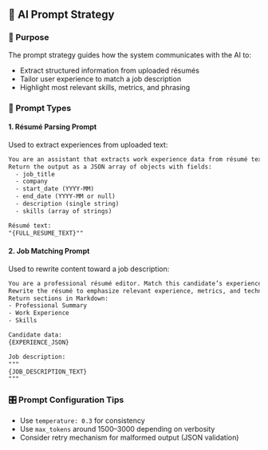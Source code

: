 ## 🧠 AI Prompt Strategy

### 🧾 Purpose

The prompt strategy guides how the system communicates with the AI to:

- Extract structured information from uploaded résumés
- Tailor user experience to match a job description
- Highlight most relevant skills, metrics, and phrasing

### 🧩 Prompt Types

#### 1. **Résumé Parsing Prompt**

Used to extract experiences from uploaded text:

```txt
You are an assistant that extracts work experience data from résumé text.
Return the output as a JSON array of objects with fields:
  - job_title
  - company
  - start_date (YYYY-MM)
  - end_date (YYYY-MM or null)
  - description (single string)
  - skills (array of strings)

Résumé text:
"{FULL_RESUME_TEXT}""
```

#### 2. **Job Matching Prompt**

Used to rewrite content toward a job description:

```txt
You are a professional résumé editor. Match this candidate’s experience to the job description below.
Rewrite the résumé to emphasize relevant experience, metrics, and technologies.
Return sections in Markdown:
- Professional Summary
- Work Experience
- Skills

Candidate data:
{EXPERIENCE_JSON}

Job description:
"""
{JOB_DESCRIPTION_TEXT}
"""
```

### 🎛 Prompt Configuration Tips

- Use `temperature: 0.3` for consistency
- Use `max_tokens` around 1500–3000 depending on verbosity
- Consider retry mechanism for malformed output (JSON validation)
